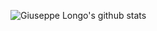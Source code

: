 ![Giuseppe Longo's github stats](https://github-readme-stats.vercel.app/api?username=peppelongo96&count_private=true&show_icons=true)
